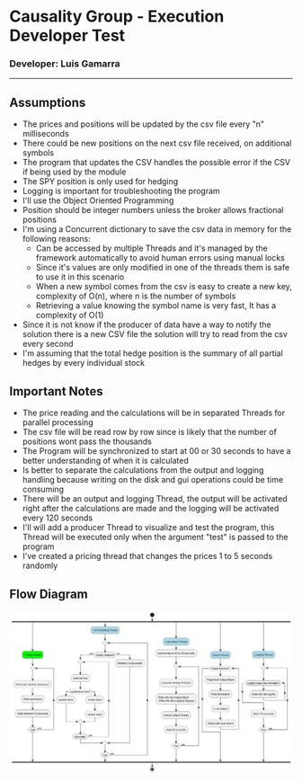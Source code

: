 # Causality Group - Execution Developer Test
### Developer: Luis Gamarra

---
## Assumptions
* The prices and positions will be updated by the csv file every "n" milliseconds
* There could be new positions on the next csv file received, on additional symbols
* The program that updates the CSV handles the possible error if the CSV if being used by the module
* The SPY position is only used for hedging 
* Logging is important for troubleshooting the program
* I'll use the Object Oriented Programming 
* Position should be integer numbers unless the broker allows fractional positions
* I'm using a Concurrent dictionary to save the csv data in memory for the following reasons:
  * Can be accessed by multiple Threads and it's managed by the framework automatically to avoid human errors using manual locks
  * Since it's values are only modified in one of the threads them is safe to use it in this scenario
  * When a new symbol comes from the csv is easy to create a new key, complexity of O(n), where n is the number of symbols
  * Retrieving a value knowing the symbol name is very fast, It has a complexity of O(1)
* Since it is not know if the producer of data have a way to notify the solution there is a new CSV file the solution will try to read from the csv every second
* I'm assuming that the total hedge position is the summary of all partial hedges by every individual stock

## Important Notes
* The price reading and the calculations will be in separated Threads for parallel processing
* The csv file will be read row by row since is likely that the number of positions wont pass the thousands
* The Program will be synchronized to start at 00 or 30 seconds to have a better understanding of when it is calculated
* Is better to separate the calculations from the output and logging handling because writing on the disk and gui operations could be time consuming
* There will be an output and logging Thread, the output will be activated right after the calculations are made and the logging will be activated every 120 seconds
* I'll will add a producer Thread to visualize and test the program, this Thread will be executed only when the argument "test" is passed to the program
* I've created a pricing thread that changes the prices 1 to 5 seconds randomly

## Flow Diagram
![alt text](FlowDiagram.png?raw=true "")